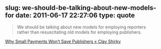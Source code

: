 slug: we-should-be-talking-about-new-models-for
date: 2011-06-17 22:27:06
type: quote
---

> We should be talking about new models for employing reporters rather than resuscitating old models for employing publishers.

[Why Small Payments Won’t Save Publishers « Clay Shirky](http://www.shirky.com/weblog/2009/02/why-small-payments-wont-save-publishers/)
